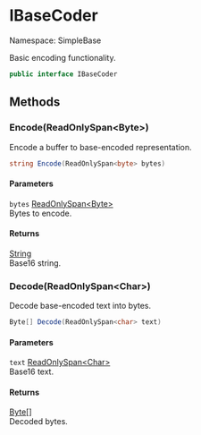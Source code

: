 # IBaseCoder

Namespace: SimpleBase

Basic encoding functionality.

```csharp
public interface IBaseCoder
```

## Methods

### **Encode(ReadOnlySpan&lt;Byte&gt;)**

Encode a buffer to base-encoded representation.

```csharp
string Encode(ReadOnlySpan<byte> bytes)
```

#### Parameters

`bytes` [ReadOnlySpan&lt;Byte&gt;](https://docs.microsoft.com/en-us/dotnet/api/system.readonlyspan-1)<br>
Bytes to encode.

#### Returns

[String](https://docs.microsoft.com/en-us/dotnet/api/system.string)<br>
Base16 string.

### **Decode(ReadOnlySpan&lt;Char&gt;)**

Decode base-encoded text into bytes.

```csharp
Byte[] Decode(ReadOnlySpan<char> text)
```

#### Parameters

`text` [ReadOnlySpan&lt;Char&gt;](https://docs.microsoft.com/en-us/dotnet/api/system.readonlyspan-1)<br>
Base16 text.

#### Returns

[Byte[]](https://docs.microsoft.com/en-us/dotnet/api/system.byte)<br>
Decoded bytes.

